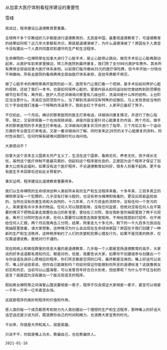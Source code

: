 从加拿大医疗体制看程序建设的重要性

雪峰


    我说过，程序建设比道德教育更重要。

    全球两千多个宗教组织几乎都是进行道德教育的，尤其是中国，最重视道德教育了，可道德教育的结果如何呢？近几年大家都有共识，那就是道德滑坡了，为什么道德滑坡了？原因在于人类至今没有建出一个人类共同喜欢和遵守的生产和生活程序。

    生命禅院的一位禅院草在加拿大进行了心脏手术，是让心脏停止跳动，做完手术后让心脏再跳动起来，从救护车前来家里接迎，转三所医院到最终康复，我们除了支付80元救护车费外，其余所有费用全部由加拿大医疗体系承担。以前我们每月缴纳35元的医疗保险费，但今年开始一分钱也不用缴纳，所有去医院的看病费用全部由医疗体系承担，连挂号费都不用交。

    做了心脏手术的禅院草离开医院的前一天，医院专门让我们看一个视频，是手术后如何养护心脏的视频，还给了我们一本书，也是如何保养心脏的，里面内容从如何运动到饮食结构到防范哪些细节应有尽有，离开前，医护人员还详细询问家里有几级台阶，洗澡间是什么样的结构，上台阶应当注意什么，洗澡应当防范些什么，当了解到洗澡间没有特殊的设施后，马上发信息给当地的红十字会给我们准备一个特殊的洗澡凳子，我前去红十字会时，人家早已备好了凳子。

    不仅如此，一个月后，确诊的那家医院的医生打来电话，详细询问康复情况，并进行了耐心指导，随之，又安排观看一个在线视频讲座，讲座内容全是针对心脏康复的内容，两个月后，做手术的那家医院的手术医生打来电话，又详细询问康复状况并进行了指导，三个月后又有一个运动方面的专业医生打来电话，又是一番详细询问了解，同时发来近20页的关于心脏康复的资料，同时告诉我们，任何时候有疑难问题随时可以询问他。

    大家感动不？

    加拿大这个资本主义国家太共产主义了，生活在这个国家，看病无忧，养老无忧，孩子成长无忧，虽然这个医疗体制不是最完美的，但起码这个程序是优良的，正是因为这个程序才保证了加拿大公民有此福利，如果没有这个医疗程序，不论道德教育如何好，很多人将看不起病，更不会有医生手术回家后还如此关照爱护。

    事实证明，程序建设比道德教育重要得多。

    我们以生命禅院的生命绿洲这种人类前所未有的生产和生活程序来看，十多年来，三百多真正的禅院草没有一个犯罪的，几乎没有打架斗殴的，也没有参与赌博和吸毒的，更没出现偷盗抢劫的，当然也没有伤害生命和大自然的，十几年来，几千万资金的流转中，没有任何一个贪污的人，库房里有许许多多的物品，任何人可以随意取用，没有任何监督，但绝对没有任何人在不需要的情况下把物品拿走放置在自己的卧室里，曾经在三分院，我在我卧室的抽屉里放了两千元现金，离开三分院时告诉大家，任何人需要可以随意去我卧室取用，不用给我提前打招呼，也不用给任何人汇报，两个月后我再去三分院，结果，除拿走九十多元外，剩下的一千九百多元依旧在我抽屉里放着，请大家想象，这种情况为什么会出现在生命绿洲家园？原因在于我们创建了一种新的生产和生活秩序，这种秩序制约了人们的贪婪和犯罪心理及行为，如果不是完美的秩序，仅仅靠道德说教，是绝对行不通的。

    现在网络上和微信群里的信息大量的是道德教育，几乎每一个人都是宣扬道德教育的高手，大家说的好多话语都有真知灼见，都是对的，但是，我要告诉大家，如果你不创建或参与创建出一个与你话语及良好心愿相应的程序，你们所言都是空洞的口号，最终都是没用的。嘴上好话可以说尽，嘴上好话容易说，但你自己能做到吗？你如何保证你能做到你所言的道德标准？这就像男女初恋和热恋，当初可以山盟海誓，可以发誓百年好合白头到老，但结果呢？为什么守不住当初的诺言？就是因为没有建出一个能兑现诺言的程序。

    假如男女禅院草之间海誓山盟说要相爱一辈子，程序不仅会保证大家相爱一辈子，甚至可以相爱一千年一万年一亿年直至永恒。

    这就是程序的奥妙和程序的价值和作用。

    愿人类的每一个成员都思考和努力为人类创建出一个理想的生产和生活程序，那种嘴上的好话大话空话还是少说为好，既浪费你自己的时间和精力，也浪费大家宝贵的时光。

    干出来，你就是大师和高人，就是英雄。

    只说不干，你就是嘴上功夫，欺骗自己，也在欺骗世人。

    2021-01-16



